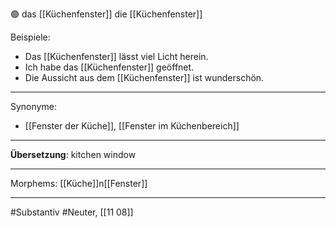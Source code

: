 🟢 das [[Küchenfenster]]
die [[Küchenfenster]]

Beispiele:

- Das [[Küchenfenster]] lässt viel Licht herein.
- Ich habe das [[Küchenfenster]] geöffnet.
- Die Aussicht aus dem [[Küchenfenster]] ist wunderschön.

---
Synonyme:
- [[Fenster der Küche]], [[Fenster im Küchenbereich]]

---
**Übersetzung**: kitchen window

---
Morphems:
[[Küche]]n[[Fenster]]

---
#Substantiv #Neuter, [[11 08]]